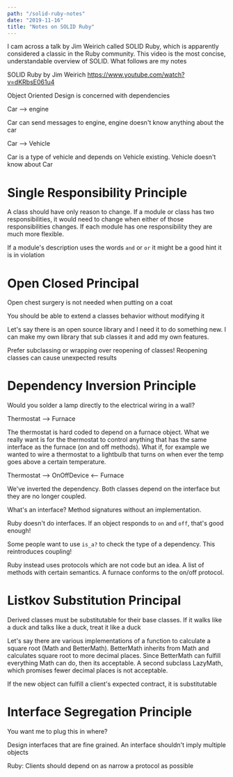 ```yaml
---
path: "/solid-ruby-notes"
date: "2019-11-16"
title: "Notes on SOLID Ruby"
---
```


I cam across a talk by Jim Weirich called SOLID Ruby, which is apparently considered a classic in the Ruby community. This video is the most concise, understandable overview of SOLID. What follows are my notes

SOLID Ruby by Jim Weirich
https://www.youtube.com/watch?v=dKRbsE061u4

Object Oriented Design is concerned with dependencies

Car --> engine

Car can send messages to engine, engine doesn't know anything about the car

Car --> Vehicle

Car is a type of vehicle and depends on Vehicle existing. Vehicle doesn't know about Car


# Single Responsibility Principle

A class should have only reason to change. If a module or class has two responsibilities, it would need to change when either of those responsibilities changes. If each module has one responsibility they are much more flexible.

If a module's description uses the words `and` or `or` it might be a good hint it is in violation

# Open Closed Principal
Open chest surgery is not needed when putting on a coat

You should be able to extend a classes behavior without modifying it

Let's say there is an open source library and I need it to do something new. I can make my own library that sub classes it and add my own features.

Prefer subclassing or wrapping over reopening of classes! Reopening classes can cause unexpected results

# Dependency Inversion Principle

Would you solder a lamp directly to the electrical wiring in a wall?

Thermostat --> Furnace

The thermostat is hard coded to depend on a furnace object. What we really want is for the thermostat to control anything that has the same interface as the furnace (on and off methods). What if, for example we wanted to wire a thermostat to a lightbulb that turns on when ever the temp goes above a certain temperature.

Thermostat --> OnOffDevice <-- Furnace

We've inverted the dependency. Both classes depend on the interface but they are no longer coupled.

What's an interface? Method signatures without an implementation.

Ruby doesn't do interfaces. If an object responds to `on` and `off`, that's good enough!

Some people want to use `is_a?` to check the type of a dependency. This reintroduces coupling!

Ruby instead uses protocols which are not code but an idea. A list of methods with certain semantics. A furnace conforms to the on/off protocol.

# Listkov Substitution Principal

Derived classes must be substitutable for their base classes.
If it walks like a duck and talks like a duck, treat it like a duck

Let's say there are various implementations of a function to calculate a square root (Math and BetterMath). BetterMath inherits from Math and calculates square root to more decimal places. Since BetterMath can fulfill everything Math can do, then its acceptable. A second subclass LazyMath, which promises fewer decimal places is not acceptable. 

If the new object can fulfill a client's expected contract, it is substitutable

# Interface Segregation Principle

You want me to plug this in where?

Design interfaces that are fine grained. An interface shouldn't imply multiple objects

Ruby: Clients should depend on as narrow a protocol as possible
